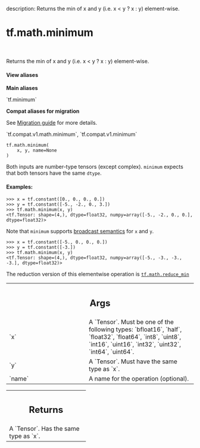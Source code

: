 description: Returns the min of x and y (i.e. x < y ? x : y) element-wise.

<div itemscope itemtype="http://developers.google.com/ReferenceObject">
<meta itemprop="name" content="tf.math.minimum" />
<meta itemprop="path" content="Stable" />
</div>

# tf.math.minimum

<!-- Insert buttons and diff -->

<table class="tfo-notebook-buttons tfo-api nocontent" align="left">

</table>



Returns the min of x and y (i.e. x < y ? x : y) element-wise.

<section class="expandable">
  <h4 class="showalways">View aliases</h4>
  <p>
<b>Main aliases</b>
<p>`tf.minimum`</p>

<b>Compat aliases for migration</b>
<p>See
<a href="https://www.tensorflow.org/guide/migrate">Migration guide</a> for
more details.</p>
<p>`tf.compat.v1.math.minimum`, `tf.compat.v1.minimum`</p>
</p>
</section>

<pre class="devsite-click-to-copy prettyprint lang-py tfo-signature-link">
<code>tf.math.minimum(
    x, y, name=None
)
</code></pre>



<!-- Placeholder for "Used in" -->

Both inputs are number-type tensors (except complex).  `minimum` expects that
both tensors have the same `dtype`.

#### Examples:



```
>>> x = tf.constant([0., 0., 0., 0.])
>>> y = tf.constant([-5., -2., 0., 3.])
>>> tf.math.minimum(x, y)
<tf.Tensor: shape=(4,), dtype=float32, numpy=array([-5., -2., 0., 0.], dtype=float32)>
```

Note that `minimum` supports [broadcast semantics](http://docs.scipy.org/doc/numpy/user/basics.broadcasting.html) for `x` and `y`.

```
>>> x = tf.constant([-5., 0., 0., 0.])
>>> y = tf.constant([-3.])
>>> tf.math.minimum(x, y)
<tf.Tensor: shape=(4,), dtype=float32, numpy=array([-5., -3., -3., -3.], dtype=float32)>
```

The reduction version of this elementwise operation is <a href="../../tf/math/reduce_min.md"><code>tf.math.reduce_min</code></a>

<!-- Tabular view -->
 <table class="responsive fixed orange">
<colgroup><col width="214px"><col></colgroup>
<tr><th colspan="2"><h2 class="add-link">Args</h2></th></tr>

<tr>
<td>
`x`
</td>
<td>
A `Tensor`. Must be one of the following types: `bfloat16`, `half`, `float32`, `float64`, `int8`, `uint8`, `int16`, `uint16`, `int32`, `uint32`, `int64`, `uint64`.
</td>
</tr><tr>
<td>
`y`
</td>
<td>
A `Tensor`. Must have the same type as `x`.
</td>
</tr><tr>
<td>
`name`
</td>
<td>
A name for the operation (optional).
</td>
</tr>
</table>



<!-- Tabular view -->
 <table class="responsive fixed orange">
<colgroup><col width="214px"><col></colgroup>
<tr><th colspan="2"><h2 class="add-link">Returns</h2></th></tr>
<tr class="alt">
<td colspan="2">
A `Tensor`. Has the same type as `x`.
</td>
</tr>

</table>

